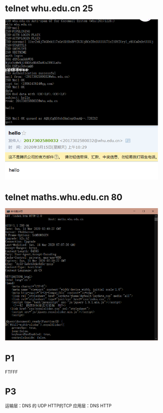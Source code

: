 # telnet whu.edu.cn 25
![avatar](https://github.com/SapphireStars/-/blob/master/task1.png)
![avatar](https://github.com/SapphireStars/-/blob/master/mail.png)

# telnet maths.whu.edu.cn 80
![avatar](https://github.com/SapphireStars/-/blob/master/task2.png)

# P1
FTFFF

# P3
运输层：DNS 的 UDP  HTTP的TCP
应用层：DNS  HTTP
